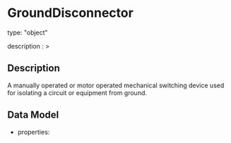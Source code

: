 # GroundDisconnector
type: "object"
description : >
## Description
A manually operated or motor operated mechanical switching device used for isolating a circuit or equipment from ground.

## Data Model
  - properties:
